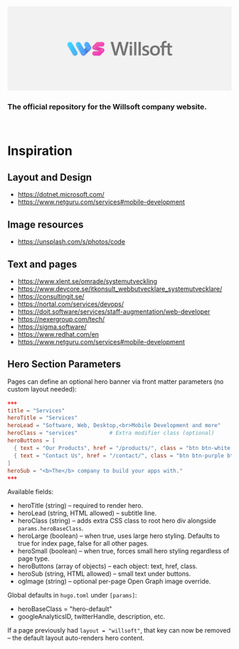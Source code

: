 ![](static/img/willsoft_background.jpg)

###  The official repository for the Willsoft company website.

<br/>

# Inspiration
## Layout and Design
* https://dotnet.microsoft.com/
* https://www.netguru.com/services#mobile-development

## Image resources
* https://unsplash.com/s/photos/code

## Text and pages
* https://www.xlent.se/omrade/systemutveckling
* https://www.devcore.se/itkonsult_webbutvecklare_systemutvecklare/
* https://consultingit.se/
* https://nortal.com/services/devops/
* https://doit.software/services/staff-augmentation/web-developer
* https://nexergroup.com/tech/
* https://sigma.software/
* https://www.redhat.com/en
* https://www.netguru.com/services#mobile-development

## Hero Section Parameters

Pages can define an optional hero banner via front matter parameters (no custom layout needed):

```toml
+++
title = "Services"
heroTitle = "Services"
heroLead = "Software, Web, Desktop,<br>Mobile Development and more"
heroClass = "services"          # Extra modifier class (optional)
heroButtons = [
  { text = "Our Products", href = "/products/", class = "btn btn-white btn-lg" },
  { text = "Contact Us", href = "/contact/", class = "btn btn-purple btn-lg" }
]
heroSub = "<b>The</b> company to build your apps with."
+++
```

Available fields:

* heroTitle (string) – required to render hero.
* heroLead (string, HTML allowed) – subtitle line.
* heroClass (string) – adds extra CSS class to root hero div alongside `params.heroBaseClass`.
* heroLarge (boolean) – when true, uses large hero styling. Defaults to true for index page, false for all other pages.
* heroSmall (boolean) – when true, forces small hero styling regardless of page type.
* heroButtons (array of objects) – each object: text, href, class.
* heroSub (string, HTML allowed) – small text under buttons.
* ogImage (string) – optional per-page Open Graph image override.

Global defaults in `hugo.toml` under `[params]`:

* heroBaseClass = "hero-default"
* googleAnalyticsID, twitterHandle, description, etc.

If a page previously had `layout = "willsoft"`, that key can now be removed – the default layout auto-renders hero content.
